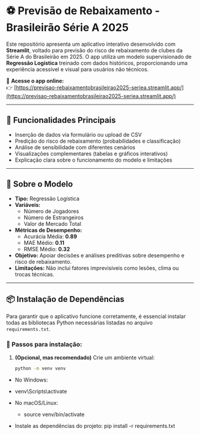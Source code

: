 # ⚽ Previsão de Rebaixamento - Brasileirão Série A 2025

Este repositório apresenta um aplicativo interativo desenvolvido com **Streamlit**, voltado para previsão do risco de rebaixamento de clubes da Série A do Brasileirão em 2025. O app utiliza um modelo supervisionado de **Regressão Logística** treinado com dados históricos, proporcionando uma experiência acessível e visual para usuários não técnicos.

🔗 **Acesse o app online:**  
👉 [https://previsao-rebaixamentobrasileirao2025-seriea.streamlit.app/](https://previsao-rebaixamentobrasileirao2025-seriea.streamlit.app/)

---

## 🧭 Funcionalidades Principais

- Inserção de dados via formulário ou upload de CSV
- Predição do risco de rebaixamento (probabilidades e classificação)
- Análise de sensibilidade com diferentes cenários
- Visualizações complementares (tabelas e gráficos interativos)
- Explicação clara sobre o funcionamento do modelo e limitações

---

## 🧠 Sobre o Modelo

- **Tipo:** Regressão Logística
- **Variáveis:**  
  - Número de Jogadores  
  - Número de Estrangeiros  
  - Valor de Mercado Total  
- **Métricas de Desempenho:**  
  - Acurácia Média: **0.89**  
  - MAE Médio: **0.11**  
  - RMSE Médio: **0.32**  
- **Objetivo:** Apoiar decisões e análises preditivas sobre desempenho e risco de rebaixamento.  
- **Limitações:** Não inclui fatores imprevisíveis como lesões, clima ou trocas técnicas.

---

## 📦 Instalação de Dependências

Para garantir que o aplicativo funcione corretamente, é essencial instalar todas as bibliotecas Python necessárias listadas no arquivo `requirements.txt`.

### 🔧 Passos para instalação:

1. **(Opcional, mas recomendado)** Crie um ambiente virtual:
   ```bash
   python -m venv venv
- No Windows:   
 - venv\Scripts\activate

- No macOS/Linux:
  - source venv/bin/activate

- Instale as dependências do projeto:
pip install -r requirements.txt



